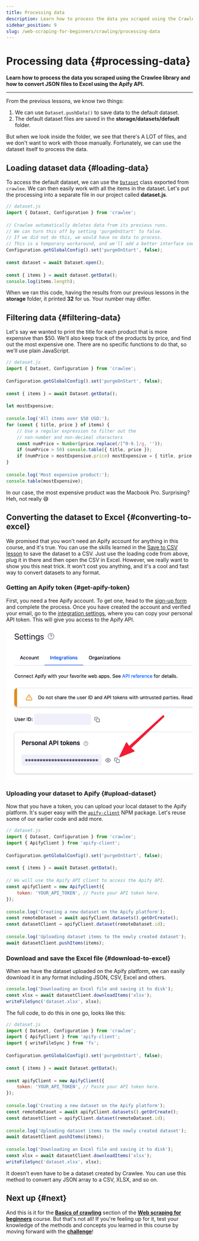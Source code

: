 ```yaml
---
title: Processing data
description: Learn how to process the data you scraped using the Crawlee library and how to convert JSON files to Excel using the Apify API.
sidebar_position: 9
slug: /web-scraping-for-beginners/crawling/processing-data
---
```


# Processing data {#processing-data}

**Learn how to process the data you scraped using the Crawlee library and how to convert JSON files to Excel using the Apify API.**

---

From the previous lessons, we know two things:

1. We can use `Dataset.pushData()` to save data to the default dataset.
2. The default dataset files are saved in the **storage/datasets/default** folder.

But when we look inside the folder, we see that there's A LOT of files, and we don't want to work with those manually. Fortunately, we can use the dataset itself to process the data.

## Loading dataset data {#loading-data}

To access the default dataset, we can use the  [`Dataset`](https://crawlee.dev/api/types/interface/Dataset) class exported from `crawlee`. We can then easily work with all the items in the dataset. Let's put the processing into a separate file in our project called **dataset.js**.

```js
// dataset.js
import { Dataset, Configuration } from 'crawlee';

// Crawlee automatically deletes data from its previous runs.
// We can turn this off by setting 'purgeOnStart' to false.
// If we did not do this, we would have no data to process.
// This is a temporary workaround, and we'll add a better interface soon.
Configuration.getGlobalConfig().set('purgeOnStart', false);

const dataset = await Dataset.open();

const { items } = await dataset.getData();
console.log(items.length);
```

When we ran this code, having the results from our previous lessons in the **storage** folder, it printed **32** for us. Your number may differ.

## Filtering data {#filtering-data}

Let's say we wanted to print the title for each product that is more expensive than $50. We'll also keep track of the products by price, and find out the most expensive one. There are no specific functions to do that, so we'll use plain JavaScript.

```js
// dataset.js
import { Dataset, Configuration } from 'crawlee';

Configuration.getGlobalConfig().set('purgeOnStart', false);

const { items } = await Dataset.getData();

let mostExpensive;

console.log('All items over $50 USD:');
for (const { title, price } of items) {
    // Use a regular expression to filter out the
    // non-number and non-decimal characters
    const numPrice = Number(price.replace(/[^0-9.]/g, ''));
    if (numPrice > 50) console.table({ title, price });
    if (numPrice > mostExpensive.price) mostExpensive = { title, price };
}

console.log('Most expensive product:');
console.table(mostExpensive);
```

In our case, the most expensive product was the Macbook Pro. Surprising? Heh, not really 😅

## Converting the dataset to Excel {#converting-to-excel}

We promised that you won't need an Apify account for anything in this course, and it's true. You can use the skills learned in the [Save to CSV lesson](../data_extraction/save_to_csv.md) to save the dataset to a CSV. Just use the loading code from above, plug it in there and then open the CSV in Excel. However, we really want to show you this neat trick. It won't cost you anything, and it's a cool and fast way to convert datasets to any format.

### Getting an Apify token {#get-apify-token}

First, you need a free Apify account. To get one, head to the [sign-up form](https://console.apify.com/sign-up?asrc=developers_portal) and complete the process. Once you have created the account and verified your email, go to the [integration settings](https://console.apify.com/account#/integrations), where you can copy your personal API token. This will give you access to the Apify API.

![copy personal API token in Apify console](./images/api-token.png)

### Uploading your dataset to Apify {#upload-dataset}

Now that you have a token, you can upload your local dataset to the Apify platform. It's super easy with the [`apify-client`](https://www.npmjs.com/package/apify-client) NPM package. Let's reuse some of our earlier code and add more.

```js
// dataset.js
import { Dataset, Configuration } from 'crawlee';
import { ApifyClient } from 'apify-client';

Configuration.getGlobalConfig().set('purgeOnStart', false);

const { items } = await Dataset.getData();

// We will use the Apify API client to access the Apify API.
const apifyClient = new ApifyClient({
    token: 'YOUR_API_TOKEN', // Paste your API token here.
});

console.log('Creating a new dataset on the Apify platform');
const remoteDataset = await apifyClient.datasets().getOrCreate();
const datasetClient = apifyClient.dataset(remoteDataset.id);

console.log('Uploading dataset items to the newly created dataset');
await datasetClient.pushItems(items);
```

### Download and save the Excel file {#download-to-excel}

When we have the dataset uploaded on the Apify platform, we can easily download it in any format including JSON, CSV, Excel and others.

```js
console.log('Downloading an Excel file and saving it to disk');
const xlsx = await datasetClient.downloadItems('xlsx');
writeFileSync('dataset.xlsx', xlsx);
```

The full code, to do this in one go, looks like this:

```js
// dataset.js
import { Dataset, Configuration } from 'crawlee';
import { ApifyClient } from 'apify-client';
import { writeFileSync } from 'fs';

Configuration.getGlobalConfig().set('purgeOnStart', false);

const { items } = await Dataset.getData();

const apifyClient = new ApifyClient({
    token: 'YOUR_API_TOKEN', // Paste your API token here.
});

console.log('Creating a new dataset on the Apify platform');
const remoteDataset = await apifyClient.datasets().getOrCreate();
const datasetClient = apifyClient.dataset(remoteDataset.id);

console.log('Uploading dataset items to the newly created dataset');
await datasetClient.pushItems(items);

console.log('Downloading an Excel file and saving it to disk');
const xlsx = await datasetClient.downloadItems('xlsx');
writeFileSync('dataset.xlsx', xlsx);
```

It doesn't even have to be a dataset created by Crawlee. You can use this method to convert any JSON array to a CSV, XLSX, and so on.

## Next up {#next}

And this is it for the [**Basics of crawling**](./index.md) section of the [**Web scraping for beginners**](../index.md) course. But that's not all! If you're feeling up for it, test your knowledge of the methods and concepts you learned in this course by moving forward with the [**challenge**](../challenge/index.md)!
